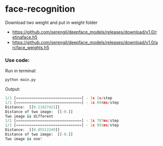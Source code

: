 # face-recognition
Download two weight and put in weight folder
- https://github.com/serengil/deepface_models/releases/download/v1.0/retinaface.h5
- https://github.com/serengil/deepface_models/releases/download/v1.0/arcface_weights.h5

### Use code:

Run in terminal: 
```python
python main.py
``` 
Output:
```python
1/1 [==============================] - 1s 1s/step
1/1 [==============================] - 1s 894ms/step
Distance:  [[0.11827421]]
Distance of two image:  [[-0.]]
Two image is different
1/1 [==============================] - 1s 787ms/step
1/1 [==============================] - 1s 991ms/step
Distance:  [[0.05512249]]
Distance of two image:  [[-0.]]
Two image is one!
```